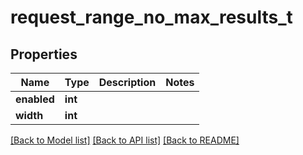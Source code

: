 # request_range_no_max_results_t

## Properties
Name | Type | Description | Notes
------------ | ------------- | ------------- | -------------
**enabled** | **int** |  | 
**width** | **int** |  | 

[[Back to Model list]](../README.md#documentation-for-models) [[Back to API list]](../README.md#documentation-for-api-endpoints) [[Back to README]](../README.md)


